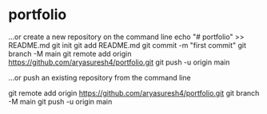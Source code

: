 # portfolio
…or create a new repository on the command line
echo "# portfolio" >> README.md
git init
git add README.md
git commit -m "first commit"
git branch -M main
git remote add origin https://github.com/aryasuresh4/portfolio.git
git push -u origin main

…or push an existing repository from the command line

git remote add origin https://github.com/aryasuresh4/portfolio.git
git branch -M main
git push -u origin main
